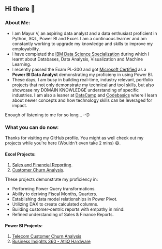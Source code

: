 ## Hi there 👋
### About Me:
- I am Mayur V, an aspiring data analyst and a data enthusiast proficient in Python, SQL, Power BI and Excel. I am a continuous learner and am constantly working to upgrade my knowledge and skills to improve my employability.
- I have completed the [IBM Data Science Specialization](https://coursera.org/verify/professional-cert/Q556BW4FYTY4) during which I learnt about Databases, Data Analysis, Visualization and Machine Learning.
- I recently passed the Exam PL-300 and got [Microsoft Certified](https://learn.microsoft.com/api/credentials/share/en-us/MayurV19/961493AE734B5BEF?sharingId=8EC6BA7852B248D) as a **Power BI Data Analyst** demonstrating my proficieny in using Power BI.
- These days, I am busy in building real-time, industry relevant, portfolio projects that not only demonstrate my technical and tool skills, but also showcase my DOMAIN KNOWLEDGE understanding of specific industries. I am also a leaner at [DataCamp](https://www.datacamp.com) and [Codebasics](https://codebasics.io/) where I learn about newer concepts and how technology skills can be leveraged for impact.

Enough of listening to me for so long... :-D
### What you can do now:
Thanks for visiting my GitHub profile. You might as well check out my projects while you're here (Wouldn't even take 2 mins) 😄.

#### Excel Projects:
1. [Sales and Financial Reporting](https://github.com/MayurV19/Excel-Projects/tree/c71b6afa50122b571334ea8c0881ecfb60f0215b/Sales%20and%20Financial%20Reporting).
2. [Customer Churn Analysis](https://github.com/MayurV19/Excel-Projects/tree/c71b6afa50122b571334ea8c0881ecfb60f0215b/Customer%20Churn%20Analysis).

These projects demonstrate my proficiency in:
- Performing Power Query transformations.
- Ability to deriving Fiscal Months, Quarters.
- Establishing data model relationships in Power Pivot.
- Utilizing DAX to create calculated columns.
- Building customer-centric reports with empathy in mind.
- Refined understanding of Sales & Finance Reports.

#### Power BI Projects:
1. [Telecom Customer Churn Analysis](https://github.com/MayurV19/Power-BI-Projects/tree/1d8ba05c5aa6513c001a34177eee190c812e3444/Telecom%20Customer%20Churn%20Analysis)
2. [Business Insights 360 - AtliQ Hardware](https://github.com/MayurV19/Power-BI-Projects/tree/1d8ba05c5aa6513c001a34177eee190c812e3444/Business%20Insights%20360%20-%20AtliQ%20Hardware)





<!--
**MayurV19/MayurV19** is a ✨ _special_ ✨ repository because its `README.md` (this file) appears on your GitHub profile.

Here are some ideas to get you started:

- 🔭 I’m currently working on ...
- 🌱 I’m currently learning ...
- 👯 I’m looking to collaborate on ...
- 🤔 I’m looking for help with ...
- 💬 Ask me about ...
- 📫 How to reach me: ...
- 😄 Pronouns: ...
- ⚡ Fun fact: ...
-->
